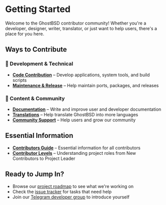 # Getting Started

Welcome to the GhostBSD contributor community! Whether you're a developer, designer, writer, translator, or just want to help users, there's a place for you here.

## Ways to Contribute

### 🔧 Development & Technical
- **[Code Contribution](../code/index)** – Develop applications, system tools, and build scripts
- **[Maintenance & Release](../maintenance-release/index)** – Help maintain ports, packages, and releases

### 📝 Content & Community  
- **[Documentation](../documentation/index)** – Write and improve user and developer documentation
- **[Translations](../translations/index)** – Help translate GhostBSD into more languages
- **[Community Support](../community/index)** – Help users and grow our community

## Essential Information

- **[Contributors Guide](ghostbsd-contributors-guide)** – Essential information for all contributors
- **[Contributor Levels](contributor-levels)** – Understanding project roles from New Contributors to Project Leader

## Ready to Jump In?

- Browse our [project roadmap](https://github.com/orgs/ghostbsd/projects/4) to see what we're working on
- Check the [issue tracker](https://github.com/orgs/ghostbsd/projects/4/views/21) for tasks that need help
- Join our [Telegram developer group](https://t.me/ghostbsd_dev) to introduce yourself